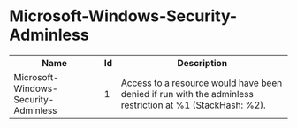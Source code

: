 # Microsoft-Windows-Security-Adminless

<table>
<colgroup><col/><col/><col/></colgroup>
<tr><th>Name</th><th>Id</th><th>Description</th></tr>
<tr><td>Microsoft-Windows-Security-Adminless</td><td>1</td><td>Access to a resource would have been denied if run with the adminless restriction at %1 (StackHash: %2).</td></tr>
</table>
